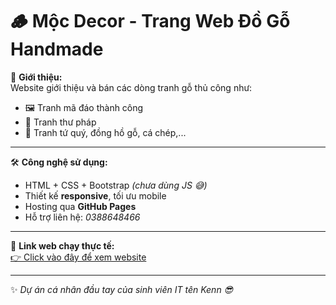 # 🪵 Mộc Decor - Trang Web Đồ Gỗ Handmade

🎨 **Giới thiệu:**  
Website giới thiệu và bán các dòng tranh gỗ thủ công như:

- 🖼️ Tranh mã đáo thành công  
- 🌸 Tranh thư pháp  
- 🎁 Tranh tứ quý, đồng hồ gỗ, cá chép,...

---

🛠️ **Công nghệ sử dụng:**

- HTML + CSS + Bootstrap *(chưa dùng JS 😅)*
- Thiết kế **responsive**, tối ưu mobile  
- Hosting qua **GitHub Pages**  
- Hỗ trợ liên hệ: *0388648466*

---

🔗 **Link web chạy thực tế:**  
[👉 Click vào đây để xem website](https://kenn206.github.io/mocDecor.com)

---

✨ *Dự án cá nhân đầu tay của sinh viên IT tên Kenn 😎*  
